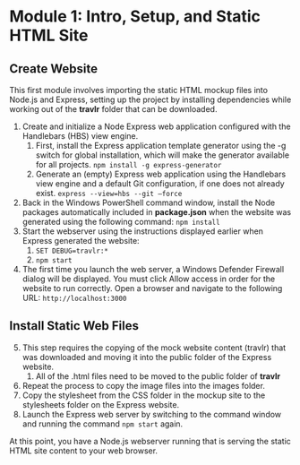 # Module 1: Intro, Setup, and Static HTML Site
## Create Website
This first module involves importing the static HTML mockup files into Node.js and Express, setting up the project by installing dependencies while working out of the **travlr** folder that can be downloaded.

1. Create and initialize a Node Express web application configured with the Handlebars (HBS) view engine.
    1. First, install the Express application template generator using the -g switch for global
       installation, which will make the generator available for all projects.
       `npm install -g express-generator`
    2. Generate an (empty) Express web application using the Handlebars view engine and a
       default Git configuration, if one does not already exist.
      `express --view=hbs --git –force`
3. Back in the Windows PowerShell command window, install the Node packages automatically
   included in **package.json** when the website was generated using the following command:
    `npm install`
4. Start the webserver using the instructions displayed earlier when Express generated the
   website:
    1. `SET DEBUG=travlr:*`
    2. `npm start`
5. The first time you launch the web server, a Windows Defender Firewall dialog will be displayed. You must click Allow access in order for the website to run correctly. Open a browser and navigate to the following URL:
    `http://localhost:3000`

## Install Static Web Files
5. This step requires the copying of the mock website content (travlr) that was downloaded and moving it into the public folder of the Express website.
    1. All of the .html files need to be moved to the public folder of **travlr**
6. Repeat the process to copy the image files into the images folder.
7. Copy the stylesheet from the CSS folder in the mockup site to the stylesheets folder on the Express website.
8. Launch the Express web server by switching to the command window and running the command `npm start` again.

At this point, you have a Node.js webserver running that is serving the static HTML site content to your web browser.
